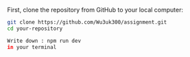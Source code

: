 First, clone the repository from GitHub to your local computer:

```bash
git clone https://github.com/Wu3uk300/assignment.git
cd your-repository

Write down : npm run dev
in your terminal

```
